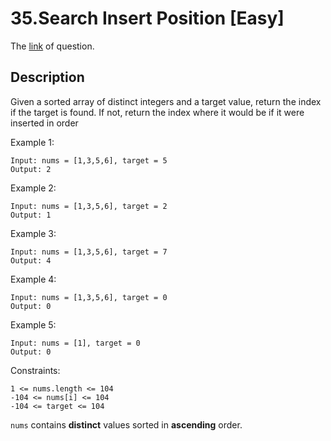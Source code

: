 # 35.Search Insert Position [Easy]

The [link](https://leetcode.com/problems/search-insert-position/) of question.

## Description

Given a sorted array of distinct integers and a target value, return the index if the target is found. If not, return the index where it would be if it were inserted in order

Example 1:
```
Input: nums = [1,3,5,6], target = 5
Output: 2
```

Example 2:
```
Input: nums = [1,3,5,6], target = 2
Output: 1
```

Example 3:
```
Input: nums = [1,3,5,6], target = 7
Output: 4
```

Example 4:
```
Input: nums = [1,3,5,6], target = 0
Output: 0
```

Example 5:
```
Input: nums = [1], target = 0
Output: 0
```

Constraints:
```
1 <= nums.length <= 104
-104 <= nums[i] <= 104
-104 <= target <= 104
```
`nums` contains **distinct** values sorted in **ascending** order.
